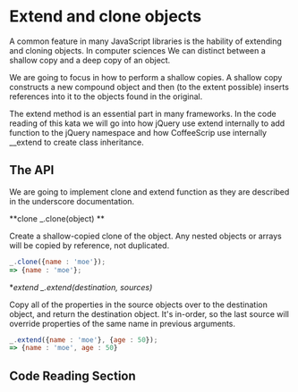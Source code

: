 Extend and clone objects
===============================

A common feature in many JavaScript libraries is the hability of
extending and cloning objects. In computer sciences We can distinct
between a shallow copy and a deep copy of an object.

We are going to focus in how to perform a shallow copies. A shallow
copy constructs a new compound object and then (to the extent
possible) inserts references into it to the objects found in the
original.

The extend method is an essential part in many frameworks. In the code
reading of this kata we will go into how jQuery use extend internally
to add function to the jQuery namespace and how CoffeeScrip use
internally __extend to create class inheritance.

The API
-------
We are going to implement clone and extend function as they are
described in the underscore documentation.

**clone _.clone(object) **

Create a shallow-copied clone of the object. Any nested objects or
arrays will be copied by reference, not duplicated.

```javascript
_.clone({name : 'moe'});
=> {name : 'moe'};
```

**extend _.extend(destination, *sources)**

Copy all of the properties in the source objects over to the
destination object, and return the destination object. It's in-order,
so the last source will override properties of the same name in
previous arguments.

```javascript
_.extend({name : 'moe'}, {age : 50});
=> {name : 'moe', age : 50}
```

Code Reading Section
--------------------
